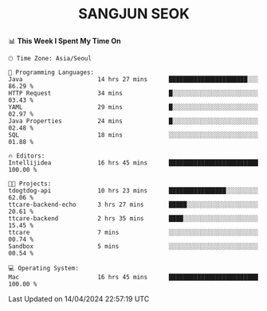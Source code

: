 <h1>
 <p align="center">
   SANGJUN SEOK
 </p>
</h1>

<!--START_SECTION:waka-->
📊 **This Week I Spent My Time On** 

```text
🕑︎ Time Zone: Asia/Seoul

💬 Programming Languages: 
Java                     14 hrs 27 mins      ██████████████████████░░░   86.29 % 
HTTP Request             34 mins             █░░░░░░░░░░░░░░░░░░░░░░░░   03.43 % 
YAML                     29 mins             █░░░░░░░░░░░░░░░░░░░░░░░░   02.97 % 
Java Properties          24 mins             █░░░░░░░░░░░░░░░░░░░░░░░░   02.48 % 
SQL                      18 mins             ░░░░░░░░░░░░░░░░░░░░░░░░░   01.88 % 

🔥 Editors: 
Intellijidea             16 hrs 45 mins      █████████████████████████   100.00 % 

🐱‍💻 Projects: 
tdogtdog-api             10 hrs 23 mins      ████████████████░░░░░░░░░   62.06 % 
ttcare-backend-echo      3 hrs 27 mins       █████░░░░░░░░░░░░░░░░░░░░   20.61 % 
ttcare-backend           2 hrs 35 mins       ████░░░░░░░░░░░░░░░░░░░░░   15.45 % 
ttcare                   7 mins              ░░░░░░░░░░░░░░░░░░░░░░░░░   00.74 % 
Sandbox                  5 mins              ░░░░░░░░░░░░░░░░░░░░░░░░░   00.54 % 

💻 Operating System: 
Mac                      16 hrs 45 mins      █████████████████████████   100.00 % 
```


 Last Updated on 14/04/2024 22:57:19 UTC
<!--END_SECTION:waka-->
